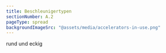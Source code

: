 ```yaml
---
title: Beschleunigertypen
sectionNumber: A.2
pageType: spread
backgroundImageSrc: "@assets/media/accelerators-in-use.png"
---
```



rund und eckig
